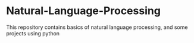 # Natural-Language-Processing
This repository contains basics of natural language processing, and some projects using python
